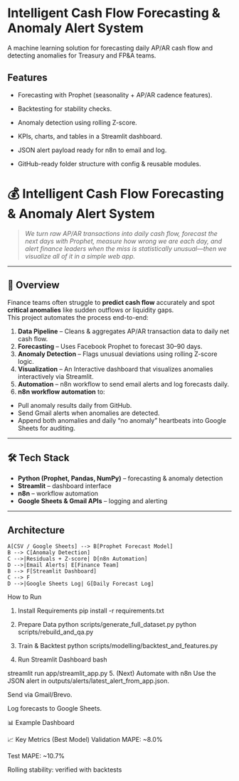 # Intelligent Cash Flow Forecasting & Anomaly Alert System

A machine learning solution for forecasting daily AP/AR cash flow and detecting anomalies for Treasury and FP&A teams.

## Features

- Forecasting with Prophet (seasonality + AP/AR cadence features).

- Backtesting for stability checks.

- Anomaly detection using rolling Z-score.

- KPIs, charts, and tables in a Streamlit dashboard.

- JSON alert payload ready for n8n to email and log.

- GitHub-ready folder structure with config & reusable modules.

# 💰 Intelligent Cash Flow Forecasting & Anomaly Alert System

> *We turn raw AP/AR transactions into daily cash flow, forecast the next days with Prophet, measure how wrong we are each day, and alert finance leaders when the miss is statistically unusual—then we visualize all of it in a simple web app.*

---

## 📌 Overview
Finance teams often struggle to **predict cash flow** accurately and spot **critical anomalies** like sudden outflows or liquidity gaps.  
This project automates the process end-to-end:

1. **Data Pipeline** – Cleans & aggregates AP/AR transaction data to daily net cash flow.
2. **Forecasting** – Uses Facebook Prophet to forecast 30–90 days.
3. **Anomaly Detection** – Flags unusual deviations using rolling Z-score logic.
4. **Visualization** – An Interactive dashboard that visualizes anomalies interactively via Streamlit.
5. **Automation** – n8n workflow to send email alerts and log forecasts daily.
6. **n8n workflow automation** to:
  - Pull anomaly results daily from GitHub.
  - Send Gmail alerts when anomalies are detected.
  - Append both anomalies and daily “no anomaly” heartbeats into Google Sheets for auditing.

---

## 🛠️ Tech Stack
- **Python (Prophet, Pandas, NumPy)** – forecasting & anomaly detection
- **Streamlit** – dashboard interface
- **n8n** – workflow automation
- **Google Sheets & Gmail APIs** – logging and alerting

---

## Architecture

    A[CSV / Google Sheets] --> B[Prophet Forecast Model]
    B --> C[Anomaly Detection]
    C -->|Residuals + Z-score| D[n8n Automation]
    D -->|Email Alerts| E[Finance Team]
    B --> F[Streamlit Dashboard]
    C --> F
    D -->|Google Sheets Log| G[Daily Forecast Log]

 How to Run
1. Install Requirements
pip install -r requirements.txt

2. Prepare Data
python scripts/generate_full_dataset.py
python scripts/rebuild_and_qa.py

3. Train & Backtest
python scripts/modelling/backtest_and_features.py

4. Run Streamlit Dashboard
bash

streamlit run app/streamlit_app.py
5. (Next) Automate with n8n
Use the JSON alert in outputs/alerts/latest_alert_from_app.json.

Send via Gmail/Brevo.

Log forecasts to Google Sheets.

📊 Example Dashboard

📈 Key Metrics (Best Model)
Validation MAPE: ~8.0%

Test MAPE: ~10.7%

Rolling stability: verified with backtests
